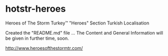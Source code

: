 # hotstr-heroes
Heroes of The Storm Turkey™ "Heroes" Section Turkish Localisation

Created the "README.md" file ...
The Content and General Information will be given in further time, soon.

http://www.heroesofthestormtr.com/
